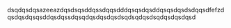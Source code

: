 dsqdqsdqsazeeazdqsdsqsddqssdqqsdddqsqsdqsddqsqsdqsdsdqqsdfefzdqsdqsdqsqsddqsdqssdqsqdqsdqsdqsdsqdsqdqsdsqdqsdqsdqsd